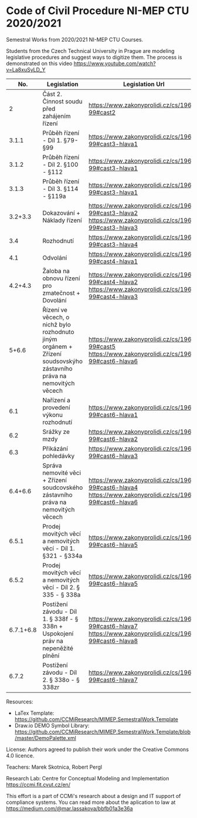 # Code of Civil Procedure NI-MEP CTU 2020/2021

Semestral Works from 2020/2021 NI-MEP CTU Courses. 

Students from the Czech Technical University in Prague are modeling legislative procedures and suggest ways to digitize them. The process is demonstrated on this video https://www.youtube.com/watch?v=La8xuSyLD_Y 

| No. | Legislation  | Legislation Url | Authors |
| -- | ------------- | ------------- | ------------- |
| 2 | Část 2. Činnost soudu před zahájením řízení | https://www.zakonyprolidi.cz/cs/1963-99#cast2 |  |
| 3.1.1 | Průběh řízení - Díl 1. §79-§99 | https://www.zakonyprolidi.cz/cs/1963-99#cast3-hlava1 | Vitmanová, Růžička |
| 3.1.2 | Průběh řízení - Díl 2. §100 - §112 | https://www.zakonyprolidi.cz/cs/1963-99#cast3-hlava1 |  |
| 3.1.3 | Průběh řízení - Díl 3. §114 - §119a | https://www.zakonyprolidi.cz/cs/1963-99#cast3-hlava1 | Drda, Kučera |
| 3.2+3.3 | Dokazování + Náklady řízení | https://www.zakonyprolidi.cz/cs/1963-99#cast3-hlava2 https://www.zakonyprolidi.cz/cs/1963-99#cast3-hlava3| Krbilová, Obermajerová |
| 3.4 | Rozhodnutí | https://www.zakonyprolidi.cz/cs/1963-99#cast3-hlava4 | Bodnárová, Bitner |
| 4.1 | Odvolání | https://www.zakonyprolidi.cz/cs/1963-99#cast4-hlava1 | Horyna, Zikán |
| 4.2+4.3 | Žaloba na obnovu řízení pro zmatečnost + Dovolání | https://www.zakonyprolidi.cz/cs/1963-99#cast4-hlava2 https://www.zakonyprolidi.cz/cs/1963-99#cast4-hlava3 | Herman, Holínská  |
| 5+6.6 | Řízení ve věcech, o nichž bylo rozhodnuto jiným orgánem + Zřízení soudsovskýho zástavního práva na nemovitých věcech | https://www.zakonyprolidi.cz/cs/1963-99#cast5 https://www.zakonyprolidi.cz/cs/1963-99#cast6-hlava6 |  |
| 6.1 | Nařízení a provedení výkonu rozhodnutí | https://www.zakonyprolidi.cz/cs/1963-99#cast6-hlava1 | Drozdík, Klicpera |
| 6.2 | Srážky ze mzdy | https://www.zakonyprolidi.cz/cs/1963-99#cast6-hlava2 |  |
| 6.3 | Přikázání pohledávky | https://www.zakonyprolidi.cz/cs/1963-99#cast6-hlava3 |  |
| 6.4+6.6 | Správa nemovité věci + Zřízení soudcovského zástavního práva na nemovitých věcech | https://www.zakonyprolidi.cz/cs/1963-99#cast6-hlava4 https://www.zakonyprolidi.cz/cs/1963-99#cast6-hlava6 |  |
| 6.5.1 | Prodej movitých věcí a nemovitých věcí - Díl 1. §321 - §334a | https://www.zakonyprolidi.cz/cs/1963-99#cast6-hlava5 |  |
| 6.5.2 | Prodej movitých věcí a nemovitých věcí - Díl 2. § 335 - § 338a | https://www.zakonyprolidi.cz/cs/1963-99#cast6-hlava5 | Šelder, Kasl |
| 6.7.1+6.8 | Postižení závodu - Díl 1. § 338f - § 338n + Uspokojení práv na nepeněžité plnění | https://www.zakonyprolidi.cz/cs/1963-99#cast6-hlava7 https://www.zakonyprolidi.cz/cs/1963-99#cast6-hlava8 |  |
| 6.7.2 | Postižení závodu - Díl 2. § 338o - § 338zr | https://www.zakonyprolidi.cz/cs/1963-99#cast6-hlava7 |  |

Resources: 
- LaTex Template: https://github.com/CCMiResearch/MIMEP.SemestralWork.Template
- Draw.io DEMO Symbol Library: https://github.com/CCMiResearch/MIMEP.SemestralWork.Template/blob/master/DemoPalette.xml

License: Authors agreed to publish their work under the Creative Commons 4.0 licence.  

Teachers: Marek Skotnica, Robert Pergl 

Research Lab: Centre for Conceptual Modeling and Implementation https://ccmi.fit.cvut.cz/en/

This effort is a part of CCMi's research about a design and IT support of compliance systems. You can read more about the aplication to law at https://medium.com/@mar.lassakova/bbfb01a3e36a 
